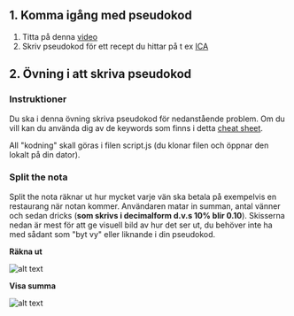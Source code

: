 ## 1. Komma igång med pseudokod
1. Titta på denna [video](https://www.youtube.com/watch?v=cDA3_5982h8)
2. Skriv pseudokod för ett recept du hittar på t ex [ICA](https://www.ica.se/)



## 2. Övning i att skriva pseudokod


### Instruktioner

Du ska i denna övning skriva pseudokod för nedanstående problem. Om du vill kan du använda dig av de keywords som finns i detta [cheat sheet](https://gist.github.com/zocom-christoffer-wallenberg/dbb443c26407cfec308f9578ccf9845a).

All "kodning" skall göras i filen script.js (du klonar filen och öppnar den lokalt på din dator). 


### Split the nota

Split the nota räknar ut hur mycket varje vän ska betala på exempelvis en restaurang när notan kommer. Användaren matar in summan, antal vänner och sedan dricks (**som skrivs i decimalform d.v.s 10% blir 0.10**). Skisserna nedan är mest för att ge visuell bild av hur det ser ut, du behöver inte ha med sådant som "byt vy" eller liknande i din pseudokod.


**Räkna ut**

![alt text](https://user-images.githubusercontent.com/54267140/108719099-75757500-751f-11eb-8c3b-f80a1dca7956.png)

**Visa summa**

![alt text](https://user-images.githubusercontent.com/54267140/108719104-76a6a200-751f-11eb-9d43-8d3d7b355793.png)



